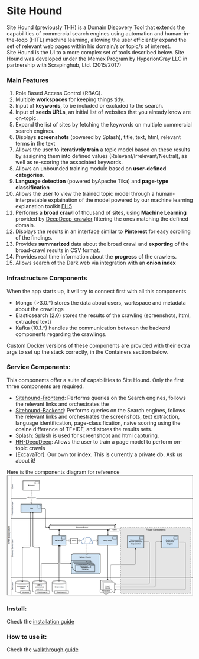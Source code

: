 # Site Hound
Site Hound (previously THH) is a Domain Discovery Tool that extends the capabilities of commercial search engines using automation and human-in-the-loop (HITL) machine learning, allowing the user efficiently expand the set of relevant web pages within his domain/s or topic/s of interest. <br>
Site Hound is the UI to a more complex set of tools described below.
Site Hound was developed under the Memex Program by HyperionGray LLC in partnership with Scrapinghub, Ltd. (2015/2017)

### Main Features

 1. Role Based Access Control (RBAC).
 2. Multiple __workspaces__ for keeping things tidy.
 3. Input of __keywords__, to be included or excluded to the search.
 4. Input of __seeds URLs__, an initial list of websites that you already know are on-topic.
 5. Expand the list of sites by fetching the keywords on multiple commercial search engines.
 6. Displays __screenshots__ (powered by Splash), title, text, html, relevant terms in the text 
 7. Allows the user to __iteratively train__ a topic model based on these results by assigning them into defined values (Relevant/Irrelevant/Neutral), as well as re-scoring the associated keywords.
 8. Allows an unbounded training module based on __user-defined categories__.
 9. __Language detection__ (powered byApache Tika) and __page-type classification__
10. Allows the user to view the trained topic model through a human-interpretable explaination of the model powered by our machine learning explanation toolkit [ELI5](https://github.com/TeamHG-Memex/eli5)
11. Performs a __broad crawl__ of thousand of sites, using __Machine Learning__ provided by [DeepDeep-crawler](https://github.com/TeamHG-Memex/hh-deep-deep) filtering the ones matching the defined domain.
12. Displays the results in an interface similar to __Pinterest__ for easy scrolling of the findings.
13. Provides __summarized__ data about the broad crawl and __exporting__ of the broad-crawl results in CSV format.
14. Provides real time information about the __progress__ of the crawlers.
15. Allows search of the Dark web via integration with an __onion index__ 

   
    
### Infrastructure Components

When the app starts up, it will try to connect first with all this components    
- Mongo (>3.0.*) stores the data about users, workspace and metadata about the crawlings 
- Elasticsearch (2.0) stores the results of the crawling (screenshots, html, extracted text)
- Kafka (10.1.*) handles the communication between the backend components regarding the crawlings.

Custom Docker versions of these components are provided with their extra args to set up the stack correctly, in the Containers section below. 
    

### Service Components:

This components offer a suite of capabilities to Site Hound. Only the first three components are required.

- [Sitehound-Frontend](https://github.com/TeamHG-Memex/sitehound-frontend): Performs queries on the Search engines, follows the relevant links and orchestrates the 
- [Sitehound-Backend](https://github.com/TeamHG-Memex/sitehound-backend): Performs queries on the Search engines, follows the relevant links and orchestrates the screenshots, text extraction, 
language identification, page-classification, naive scoring using the cosine difference of TF*IDF, and stores the results sets.<br>
- [Splash](https://github.com/scrapinghub/splash): Splash is used for screenshoot and html capturing.
- [HH-DeepDeep](https://github.com/TeamHG-Memex/hh-deep-deep): Allows the user to train a page model to perform on-topic crawls
- [ExcavaTor]: Our own tor index. This is currently a private db. Ask us about it!


Here is the components diagram for reference
![Components Diagram](img/Sitehound-architecture-diagram.png)

### Install:

Check the [installation guide](installation/README.md)

### How to use it:

Check the [walkthrough guide](user-docs/sitehound-walkthrough-guide_October-2017_v2.pdf)
